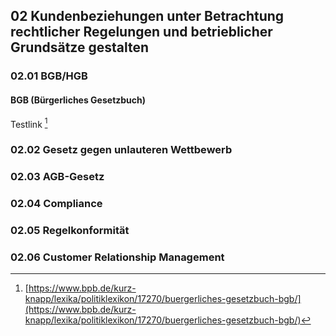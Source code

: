 ## 02 Kundenbeziehungen unter Betrachtung rechtlicher Regelungen und betrieblicher Grundsätze gestalten

### 02.01 BGB/HGB
#### BGB (Bürgerliches Gesetzbuch)
Testlink [^1]
### 02.02 Gesetz gegen unlauteren Wettbewerb
### 02.03 AGB-Gesetz
### 02.04 Compliance
### 02.05 Regelkonformität
### 02.06 Customer Relationship Management
[^1]: [https://www.bpb.de/kurz-knapp/lexika/politiklexikon/17270/buergerliches-gesetzbuch-bgb/](https://www.bpb.de/kurz-knapp/lexika/politiklexikon/17270/buergerliches-gesetzbuch-bgb/)
